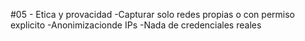 #05 - Etica y provacidad
-Capturar solo redes propias o con permiso explicito
-Anonimizacionde IPs
-Nada de credenciales reales
